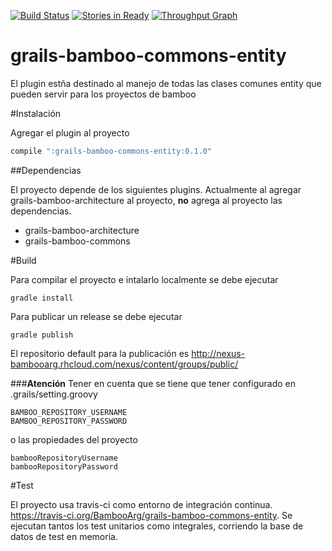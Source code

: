 [![Build Status](https://travis-ci.org/BambooArg/grails-bamboo-commons-entity.svg?branch=master)](https://travis-ci.org/BambooArg/grails-bamboo-commons-entity.svg)
[![Stories in Ready](https://badge.waffle.io/BambooArg/grails-bamboo-commons-entity.svg?label=ready&title=Ready)](http://waffle.io/BambooArg/grails-bamboo-commons-entity)
[![Throughput Graph](https://graphs.waffle.io/BambooArg/grails-bamboo-commons-entity/throughput.svg)](https://waffle.io/BambooArg/grails-bamboo-commons-entity/metrics)

grails-bamboo-commons-entity
============================

El plugin estña destinado al manejo de todas las clases comunes entity que pueden servir para los proyectos de bamboo


#Instalación

Agregar el plugin al proyecto
```groovy
compile ":grails-bamboo-commons-entity:0.1.0"
```

##Dependencias

El proyecto depende de los siguientes plugins. Actualmente al agregar grails-bamboo-architecture al proyecto, **no** agrega al proyecto las dependencias.

- grails-bamboo-architecture
- grails-bamboo-commons


#Build

Para compilar el proyecto e intalarlo localmente se debe ejecutar

 ```script
gradle install
```

Para publicar un release se debe ejecutar

```script
gradle publish

```

El repositorio default para la publicación es http://nexus-bambooarg.rhcloud.com/nexus/content/groups/public/


###**Atención**
Tener en cuenta que se tiene que tener configurado en .grails/setting.groovy
```script
BAMBOO_REPOSITORY_USERNAME
BAMBOO_REPOSITORY_PASSWORD

```

o las propiedades del proyecto
```script
bambooRepositoryUsername
bambooRepositoryPassword

```


#Test

El proyecto usa travis-ci como entorno de integración continua. https://travis-ci.org/BambooArg/grails-bamboo-commons-entity.
Se ejecutan tantos los test unitarios como integrales, corriendo la base de datos de test en memoria.







